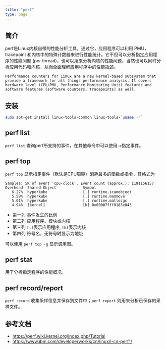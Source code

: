 ```yaml
---
title: "perf"
type: page
---
```


## 简介

perf是Linux内核自带的性能分析工具。通过它，应用程序可以利用 PMU，tracepoint 和内核中的特殊计数器来进行性能统计。它不但可以分析指定应用程序的性能问题 (per thread)，也可以用来分析内核的性能问题，当然也可以同时分析应用代码和内核，从而全面理解应用程序中的性能瓶颈。

    Performance counters for Linux are a new kernel-based subsystem that provide a framework for all things performance analysis. It covers hardware level (CPU/PMU, Performance Monitoring Unit) features and software features (software counters, tracepoints) as well.

## 安装

```sh
sudo apt-get install linux-tools-common linux-tools-`uname -r`
```

## perf list

`perf list` 查询perf所支持的事件，在其他命令中可以使用`-e`指定事件。

## perf top

`perf top` 显示指定事件（默认是CPU周期）消耗最多的函数或指令，其格式为

```
Samples: 5K of event 'cpu-clock', Event count (approx.): 1191156157
Overhead  Shared Object            Symbol
   6.27%  hyperkube                [.] runtime.scanobject
   5.59%  hyperkube                [.] runtime.memmove
   5.01%  hyperkube                [.] runtime.mallocgc
   4.94%  [kernel]                 [k] 0x00007fff8183e045
```

* 第一列 事件发生的比例
* 第二列 应用程序、模块或内核
* 第三列 `[.]`表示应用程序, `[k]`表示内核
* 第四列 符号名，无符号时显示为地址

可以使用 `perf top -g` 显示调用图。

## perf stat

用于分析指定程序的性能概况。

## perf record/report

`perf record` 收集采样信息并保存到文件中；`perf report` 则用来分析已保存的采样文件。 

## 参考文档

* https://perf.wiki.kernel.org/index.php/Tutorial
* https://www.ibm.com/developerworks/cn/linux/l-cn-perf1/
